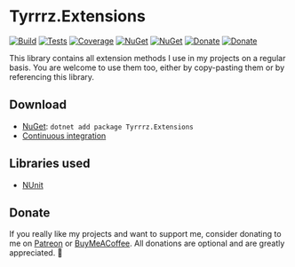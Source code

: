 # Tyrrrz.Extensions

[![Build](https://img.shields.io/appveyor/ci/Tyrrrz/Extensions/master.svg)](https://ci.appveyor.com/project/Tyrrrz/Extensions/branch/master)
[![Tests](https://img.shields.io/appveyor/tests/Tyrrrz/Extensions/master.svg)](https://ci.appveyor.com/project/Tyrrrz/Extensions/branch/master/tests)
[![Coverage](https://img.shields.io/codecov/c/gh/Tyrrrz/Extensions/master.svg)](https://codecov.io/gh/Tyrrrz/Extensions)
[![NuGet](https://img.shields.io/nuget/v/Tyrrrz.Extensions.svg)](https://nuget.org/packages/Tyrrrz.Extensions)
[![NuGet](https://img.shields.io/nuget/dt/Tyrrrz.Extensions.svg)](https://nuget.org/packages/Tyrrrz.Extensions)
[![Donate](https://img.shields.io/badge/patreon-donate-yellow.svg)](https://patreon.com/tyrrrz)
[![Donate](https://img.shields.io/badge/buymeacoffee-donate-yellow.svg)](https://buymeacoffee.com/tyrrrz)

This library contains all extension methods I use in my projects on a regular basis. You are welcome to use them too, either by copy-pasting them or by referencing this library.

## Download

- [NuGet](https://nuget.org/packages/Tyrrrz.Extensions): `dotnet add package Tyrrrz.Extensions`
- [Continuous integration](https://ci.appveyor.com/project/Tyrrrz/Extensions)

## Libraries used

- [NUnit](https://github.com/nunit/nunit)

## Donate

If you really like my projects and want to support me, consider donating to me on [Patreon](https://patreon.com/tyrrrz) or [BuyMeACoffee](https://buymeacoffee.com/tyrrrz). All donations are optional and are greatly appreciated. 🙏